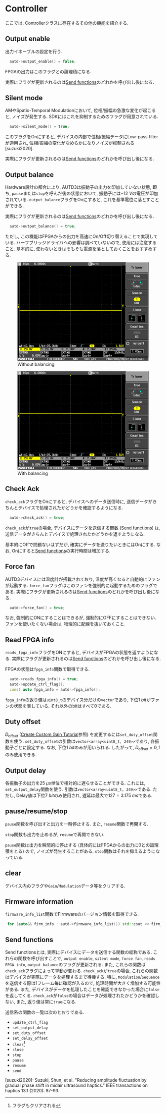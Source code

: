 # Controller

ここでは, Controllerクラスに存在するその他の機能を紹介する.

## Output enable

出力イネーブルの設定を行う.
```cpp
  autd->output_enable() = false;
```
FPGAの出力はこのフラグとの論理積になる.

実際にフラグが更新されるのは[Send functions](#send-functions)のどれかを呼び出し後になる.

## Silent mode

AMやSpatio-Temporal Modulationにおいて, 位相/振幅の急激な変化が起こると, ノイズが発生する.
SDKにはこれを抑制するためのフラグが用意されている.
```cpp
  autd->silent_mode() = true;
```
このフラグをOnにすると, デバイスの内部で位相/振幅データにLow-pass filterが適用され, 位相/振幅の変化がなめらかになりノイズが抑制される[suzuki2020].

実際にフラグが更新されるのは[Send functions](#send-functions)のどれかを呼び出し後になる.

## Output balance

Hardware設計の都合により, AUTD3は振動子の出力を印加していない状態, 即ち, `pause`または`stop`を呼んだ後の状態において, 振動子には$\SI{-12}{V}$の電圧が印加されている.
`output_balance`フラグをOnにすると, これを基準電位に落とすことができる.

実際にフラグが更新されるのは[Send functions](#send-functions)のどれかを呼び出し後になる.

```cpp
  autd->output_balance() = true;
```

ただし, この機能はFPGAからの出力を高速にOn/Off切り替えることで実現している.
ハーフブリッジドライバへの影響は調べていないので, 使用には注意すること.
基本的に, 使わないときはそもそも電源を落としておくことをおすすめする.

<figure>
  <img src="../../fig/Users_Manual/no_balance.jpg"/>
  <figcaption>Without balancing</figcaption>
</figure>

<figure>
  <img src="../../fig/Users_Manual/balance.jpg"/>
  <figcaption>With balancing</figcaption>
</figure>

## Check Ack

`check_ack`フラグをOnにすると, デバイスへのデータ送信時に, 送信データがきちんとデバイスで処理されたかどうかを確認するようになる.
```cpp
  autd->check_ack() = true;
```
`check_ack`が`true`の場合, デバイスにデータを送信する関数 ([Send functions](#send-functions)) は, 送信データがきちんとデバイスで処理されたかどうかを返すようになる.

基本的にOffで問題ないはずだが, 確実にデータを送りたいときにはOnにする.
なお, Onにすると[Send functions](#send-functions)の実行時間は増加する.

## Force fan

AUTD3デバイスには温度計が搭載されており, 温度が高くなると自動的にファンが起動する.
`force_fan`フラグはこのファンを強制的に起動するためのフラグである.
実際にフラグが更新されるのは[Send functions](#send-functions)のどれかを呼び出し後になる.

```cpp
  autd->force_fan() = true;
```

なお, 強制的にONにすることはできるが, 強制的にOFFにすることはできない.
ファンを使いたくない場合は, 物理的に配線を抜いておくこと.

## Read FPGA info

`reads_fpga_info`フラグをONにすると, デバイスがFPGAの状態を返すようになる.
実際にフラグが更新されるのは[Send functions](#send-functions)のどれかを呼び出し後になる.

FPGAの状態は`fpga_info`関数で取得できる.
```cpp
  autd->reads_fpga_info() = true;
  autd->update_ctrl_flag();
  const auto fpga_info = autd->fpga_info();
```
`fpga_info`の返り値は`uint8_t`のデバイス分だけの`vector`であり, 下位$\SI{1}{bit}$がファンの状態を表している.
それ以外のbitはすべて0である.

## Duty offset

$D_\text{offset}$ ([Create Custom Gain Tutorial](gain.md#create-custom-gain-tutorial)参照) を変更するには`set_duty_offset`関数を使う.
`set_duty_offset`の引数は`vector<array<uint8_t, 249>>`であり, 各振動子ごとに設定する.
なお, 下位$\SI{1}{bit}$のみが用いられる.
したがって, $D_\text{offset}=0,1$のみ使用できる.

## Output delay

各振動子の出力を$\SI{25}{μs}$単位で相対的に遅らせることができる.
これには, `set_output_delay`関数を使う.
引数は`vector<array<uint8_t, 249>>`である.
ただし, Delay値は下位$\SI{7}{bit}$のみ使用され, 遅延は最大で$127=\SI{3.175}{ms}$である.

## pause/resume/stop

`pause`関数を呼び出すと出力を一時停止する.
また, `resume`関数で再開する.

`stop`関数も出力を止めるが, `resume`で再開できない.

`pause`関数は出力を瞬間的に停止する (具体的にはFPGAからの出力に0との論理積をとる) ので, ノイズが発生することがある.
`stop`関数はそれを抑えるようになっている.

## clear

デバイス内のフラグや`Gain`/`Modulation`データ等をクリアする.

## Firmware information

`firmware_info_list`関数でFirmwareのバージョン情報を取得できる.

```cpp
 for (auto&& firm_info : autd->firmware_info_list()) std::cout << firm_info << std::endl;
```

## Send functions

Send functionsとは, 実際にデバイスにデータを送信する関数の総称である.
これらの関数を呼び出すことで, `output enable`, `silent mode`, `force fan`, `reads FPGA info`, `output balance`のフラグが更新される.
また, これらの関数は`check_ack`フラグによって挙動が変わる.
`check_ack`が`true`の場合, これらの関数はデバイスが実際にデータを処理するまで待機する.
特に, `Modulation`/`Sequence`を送信する際は1フレーム毎に確認が入るので, 処理時間が大きく増加する可能性がある.
また, デバイスがデータを処理したことを確認できなかった場合に`false`を返してくる.
`check_ack`が`false`の場合はデータが処理されたかどうかを確認しない, また, 返り値は常に`true`になる.

送信系の関数の一覧は次のとおりである.

* `update_ctrl_flag`
* `set_output_delay`
* `set_duty_offset`
* `set_delay_offset`
* `clear`[^fn_clear]
* `close`
* `stop`
* `pause`
* `resume`
* `send`

[^fn_clear]: フラグもクリアされる

[suzuki2020]: Suzuki, Shun, et al. "Reducing amplitude fluctuation by gradual phase shift in midair ultrasound haptics." IEEE transactions on haptics 13.1 (2020): 87-93.